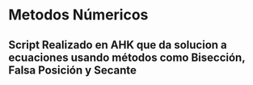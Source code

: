 # Metodos Númericos
## Script Realizado en AHK que da solucion a ecuaciones usando métodos como Bisección, Falsa Posición y Secante
